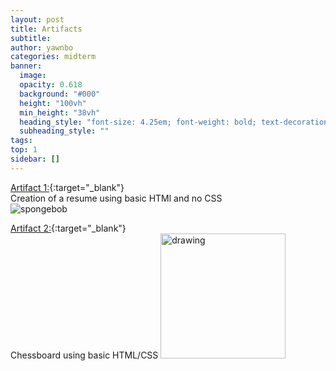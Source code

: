 ```yaml
---
layout: post
title: Artifacts
subtitle:
author: yawnbo
categories: midterm
banner:
  image:
  opacity: 0.618
  background: "#000"
  height: "100vh"
  min_height: "38vh"
  heading_style: "font-size: 4.25em; font-weight: bold; text-decoration: underline"
  subheading_style: ""
tags: 
top: 1
sidebar: []
---
```

[Artifact 1:](https://yawnbo.github.io/me/a1/index.html){:target="_blank"}  
Creation of a resume using basic HTMl and no CSS  
![spongebob](https://m.media-amazon.com/images/W/MEDIAX_792452-T2/images/I/61Y18wJ9pFL.jpg)

[Artifact 2:](https://yawnbo.github.io/me/A2/index.html){:target="_blank"}  
Chessboard using basic HTML/CSS
<img src="https://yawnbo.github.io/me/A2/img/gold-pawn.png" alt="drawing" width="200" alt="pawn">
